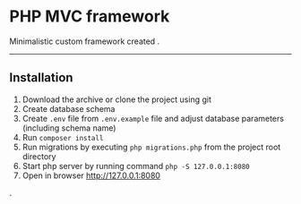 # PHP MVC framework
Minimalistic custom framework created .

----
## Installation

1. Download the archive or clone the project using git
2. Create database schema
3. Create `.env` file from `.env.example` file and adjust database parameters (including schema name)
4. Run `composer install`
5. Run migrations by executing `php migrations.php` from the project root directory
6. Start php server by running command `php -S 127.0.0.1:8080`
7. Open in browser http://127.0.0.1:8080

.